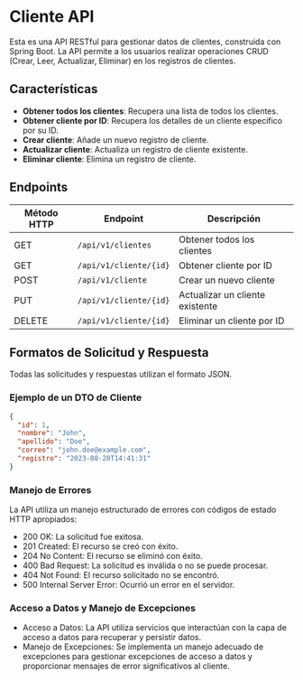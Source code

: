 # Cliente API

Esta es una API RESTful para gestionar datos de clientes, construida con Spring Boot. La API permite a los usuarios realizar operaciones CRUD (Crear, Leer, Actualizar, Eliminar) en los registros de clientes.

## Características

- **Obtener todos los clientes**: Recupera una lista de todos los clientes.
- **Obtener cliente por ID**: Recupera los detalles de un cliente específico por su ID.
- **Crear cliente**: Añade un nuevo registro de cliente.
- **Actualizar cliente**: Actualiza un registro de cliente existente.
- **Eliminar cliente**: Elimina un registro de cliente.

## Endpoints

| Método HTTP | Endpoint               | Descripción                           |
|-------------|------------------------|---------------------------------------|
| GET         | `/api/v1/clientes`     | Obtener todos los clientes            |
| GET         | `/api/v1/cliente/{id}` | Obtener cliente por ID                |
| POST        | `/api/v1/cliente`      | Crear un nuevo cliente                |
| PUT         | `/api/v1/cliente/{id}` | Actualizar un cliente existente       |
| DELETE      | `/api/v1/cliente/{id}` | Eliminar un cliente por ID            |

## Formatos de Solicitud y Respuesta

Todas las solicitudes y respuestas utilizan el formato JSON.

### Ejemplo de un DTO de Cliente

```json
{
  "id": 1,
  "nombre": "John",
  "apellido": "Doe",
  "correo": "john.doe@example.com",
  "registro": "2023-08-28T14:41:31"
}
```

### Manejo de Errores
La API utiliza un manejo estructurado de errores con códigos de estado HTTP apropiados:

- 200 OK: La solicitud fue exitosa.
- 201 Created: El recurso se creó con éxito.
- 204 No Content: El recurso se eliminó con éxito.
- 400 Bad Request: La solicitud es inválida o no se puede procesar.
- 404 Not Found: El recurso solicitado no se encontró.
- 500 Internal Server Error: Ocurrió un error en el servidor.


### Acceso a Datos y Manejo de Excepciones
- Acceso a Datos: La API utiliza servicios que interactúan con la capa de acceso a datos para recuperar y persistir datos.
- Manejo de Excepciones: Se implementa un manejo adecuado de excepciones para gestionar excepciones de acceso a datos y proporcionar mensajes de error significativos al cliente.
